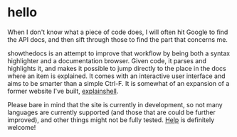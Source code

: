 # hello

When I don't know what a piece of code does, I will often hit Google to find
the API docs, and then sift through those to find the part that concerns me.

showthedocs is an attempt to improve that workflow by being both a syntax
highlighter and a documentation browser. Given code, it parses and highlights
it, and makes it possible to jump directly to the place in the docs where an
item is explained. It comes with an interactive user interface and aims to be
smarter than a simple Ctrl-F. It is somewhat of an expansion of a former website
I've built, [explainshell](http://explainshell.com).

Please bare in mind that the site is currently in development, so not many
languages are currently supported (and those that are could be further
improved), and other things might not be fully tested. [Help](/contribute) is
definitely welcome!
